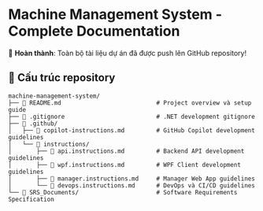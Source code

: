 # Machine Management System - Complete Documentation

🎉 **Hoàn thành**: Toàn bộ tài liệu dự án đã được push lên GitHub repository!

## 📁 Cấu trúc repository

```
machine-management-system/
├── 📄 README.md                           # Project overview và setup guide
├── 📄 .gitignore                          # .NET development gitignore
├── 📁 .github/
│   ├── 📄 copilot-instructions.md         # GitHub Copilot development guidelines
│   └── 📁 instructions/
│       ├── 📄 api.instructions.md         # Backend API development guidelines
│       ├── 📄 wpf.instructions.md         # WPF Client development guidelines
│       ├── 📄 manager.instructions.md     # Manager Web App guidelines
│       └── 📄 devops.instructions.md      # DevOps và CI/CD guidelines
└── 📁 SRS_Documents/                      # Software Requirements Specification
```